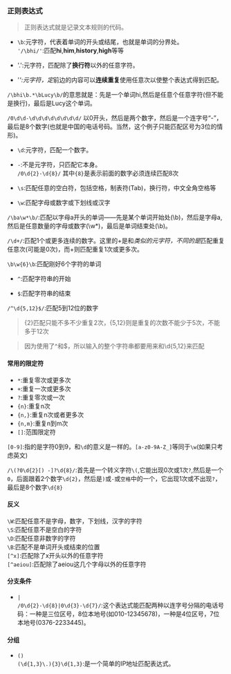 ### 正则表达式   

> 正则表达式就是记录文本规则的代码。   

+ `\b`:元字符，代表着单词的开头或结尾，也就是单词的分界处。   
`'/\bhi/'`:匹配**hi**,**him**,**history**,**high**等等   

+ '.':元字符，匹配除了**换行符**以外的任意字符。   

+ '*':元字符，定*前边的内容可以**连续重复**使用任意次以使整个表达式得到匹配。   

`/\bhi\b.*\bLucy\b/`的意思就是：先是一个单词hi,然后是任意个任意字符(但不能是换行)，最后是Lucy这个单词。   

`/0\d\d-\d\d\d\d\d\d\d\d/` 以0开头，然后是两个数字，然后是一个连字号“-”，最后是8个数字(也就是中国的电话号码。当然，这个例子只能匹配区号为3位的情形)。   

+ `\d`:元字符，匹配一个数字。   

+ `-`:不是元字符，只匹配它本身。   
`/0\d{2}-\d{8}/`  其中`{8}`是表示前面的数字必须连续匹配8次   

+ `\s`:匹配任意的空白符，包括空格，制表符(Tab)，换行符，中文全角空格等   

+ `\w`:匹配字母或数字或下划线或汉字   

`/\ba\w*\b/`:匹配以字母a开头的单词——先是某个单词开始处(\b)，然后是字母a,然后是任意数量的字母或数字(\w*)，最后是单词结束处(\b)。   

`/\d+/`:匹配1个或更多连续的数字。这里的+是和*类似的元字符，不同的是*匹配重复任意次(可能是0次)，而+则匹配重复1次或更多次。   

`\b\w{6}\b`:匹配刚好6个字符的单词   

+ `^`:匹配字符串的开始   

+ `$`:匹配字符串的结束   

`/^\d{5,12}$/`:匹配5到12位的数字   

> {2}匹配只能不多不少重复2次，{5,12}则是重复的次数不能少于5次，不能多于12次   

> 因为使用了^和$，所以输入的整个字符串都要用来和\d{5,12}来匹配   

#### 常用的限定符   

+ `*`:重复零次或更多次   
+ `+`:重复一次或更多次   
+ `?`:重复零次或一次
+ `{n}`:重复n次   
+ `{n,}`:重复n次或者更多次   
+ `{n,m}`:重复n到m次   
+ `[]`:范围限定符   

`[0-9]`:指的是字符0到9，和`\d`的意义是一样的。`[a-z0-9A-Z_]`等同于`\w`(如果只考虑英文)   

`/\(?0\d{2}[) -]?\d{8}/`:首先是一个转义字符`\(`,它能出现0次或1次`?`,然后是一个`0`，后面跟着2个数字`\d{2}`，然后是`)`或`-`或`空格`中的一个，它出现1次或不出现`?`，最后是8个数字`\d{8}`   


#### 反义   

`\W`:匹配任意不是字母，数字，下划线，汉字的字符   
`\S`:匹配任意不是空白的字符   
`\D`:匹配任意非数字的字符   
`\B`:匹配不是单词开头或结束的位置   
`[^x]`:匹配除了x开头以外的任意字符   
`[^aeiou]`:匹配除了aeiou这几个字母以外的任意字符   

#### 分支条件   
+ `|`   
`/0\d{2}-\d{8}|0\d{3}-\d{7}/`:这个表达式能匹配两种以连字号分隔的电话号码：一种是三位区号，8位本地号(如010-12345678)，一种是4位区号，7位本地号(0376-2233445)。   

#### 分组   
+ `()`   
`(\d{1,3}\.){3}\d{1,3}`:是一个简单的IP地址匹配表达式。   

